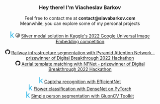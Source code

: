 <h3 align="center">Hey there! I'm Viacheslav Barkov</h3>
<div align="center">Feel free to contact me at <b>contact@slavabarkov.com</b></div>
<div align="center">Meanwhile, you can explore some of my personal projects</div>
<br/>
<div float="left" align="center">
  <img src="images/kaggle.png" width="12">
  <img src="images/silver.png" width="15">
  <a href="https://www.kaggle.com/code/slavabarkov/google-universal-image-embedding-submission" title="Google Universal Image Embedding">Silver medal solution in Kaggle's 2022 Google Universal Image Embedding competition</a>
</div>
<br/>
<div float="left" align="center">
  <img src="images/github.png" width="16">
  <a href="https://github.com/slavabarkov/railway-infrastructure-segmentation">Railway infrastructure segmentation with Pyramid Attention Network - prizewinner of Digital Breakthrough 2022 Hackathon</a>
</div>
<div float="left" align="center">
  <img src="images/github.png" width="16">
  <a href="https://github.com/slavabarkov/aerial-template-matching">Aerial template matching with NFNet - prizewinner of Digital Breakthrough 2022 Hackathon</a>
</div>
<br/>
<div float="left" align="center">
  <img src="images/kaggle.png" width="12">
  <a href="https://www.kaggle.com/code/slavabarkov/captcha-recognition-with-efficientnet" title="Captcha recognition with EfficientNet">Captcha recognition with EfficientNet</a>
</div>
<div float="left" align="center">
  <img src="images/kaggle.png" width="12">
  <a href="https://www.kaggle.com/code/slavabarkov/flower-classification-with-densenet-on-pytorch" title="Flower classification with DenseNet on PyTorch">Flower classification with DenseNet on PyTorch</a>
</div>
<div float="left" align="center">
  <img src="images/kaggle.png" width="12">
  <a href="https://www.kaggle.com/code/slavabarkov/simple-person-segmentation-with-gluoncv-toolkit" title="Simple person segmentation with GluonCV Toolkit">Simple person segmentation with GluonCV Toolkit</a>
</div>
